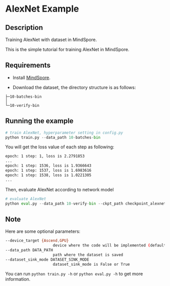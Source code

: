 # AlexNet Example

## Description

Training AlexNet with dataset in MindSpore.

This is the simple tutorial for training AlexNet in MindSpore.

## Requirements

- Install [MindSpore](https://www.mindspore.cn/install/en).

- Download the dataset, the directory structure is as follows:

```
├─10-batches-bin
│
└─10-verify-bin
```

## Running the example

```python
# train AlexNet, hyperparameter setting in config.py
python train.py --data_path 10-batches-bin
```

You will get the loss value of each step as following:

```bash
epoch: 1 step: 1, loss is 2.2791853
...
epoch: 1 step: 1536, loss is 1.9366643
epoch: 1 step: 1537, loss is 1.6983616
epoch: 1 step: 1538, loss is 1.0221305
...
```

Then, evaluate AlexNet according to network model
```python
# evaluate AlexNet
python eval.py --data_path 10-verify-bin --ckpt_path checkpoint_alexnet-1_1562.ckpt
```

## Note
Here are some optional parameters:

```bash
--device_target {Ascend,GPU}
                     device where the code will be implemented (default: Ascend)
--data_path DATA_PATH
                     path where the dataset is saved
--dataset_sink_mode DATASET_SINK_MODE
                     dataset_sink_mode is False or True
```

You can run ```python train.py -h``` or ```python eval.py -h``` to get more information.
